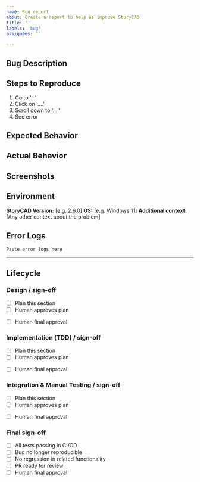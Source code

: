 ```yaml
---
name: Bug report
about: Create a report to help us improve StoryCAD
title: ''
labels: 'bug'
assignees: ''

---
```


## Bug Description
<!-- A clear and concise description of what the bug is. -->

## Steps to Reproduce
1. Go to '...'
2. Click on '....'
3. Scroll down to '....'
4. See error

## Expected Behavior
<!-- A clear and concise description of what you expected to happen. -->

## Actual Behavior
<!-- A clear and concise description of what actually happened. -->

## Screenshots
<!-- If applicable, add screenshots to help explain your problem. -->

## Environment
**StoryCAD Version:** [e.g. 2.6.0]
**OS:** [e.g. Windows 11]
**Additional context:** [Any other context about the problem]

## Error Logs
<!-- If available, include any error messages or stack traces -->
```
Paste error logs here
```

---

## Lifecycle

### Design / sign-off
- [ ] Plan this section
- [ ] Human approves plan
<!-- AI inserts investigation and analysis tasks here -->
- [ ] Human final approval

### Implementation (TDD) / sign-off
- [ ] Plan this section
- [ ] Human approves plan
<!-- AI inserts TDD cycles here, example format:
- [ ] TDD Cycle 1: [Bug Fix Component]
  - [ ] Write failing test that reproduces the bug
  - [ ] Run test, verify it fails as expected
  - [ ] Implement fix to make test pass
  - [ ] Run test, verify bug is fixed
  - [ ] Run all tests to ensure no regression
  - [ ] Refactor if needed
-->
- [ ] Human final approval

### Integration & Manual Testing / sign-off
- [ ] Plan this section
- [ ] Human approves plan
<!-- AI inserts verification tasks here -->
- [ ] Human final approval

### Final sign-off
- [ ] All tests passing in CI/CD
- [ ] Bug no longer reproducible
- [ ] No regression in related functionality
- [ ] PR ready for review
- [ ] Human final approval